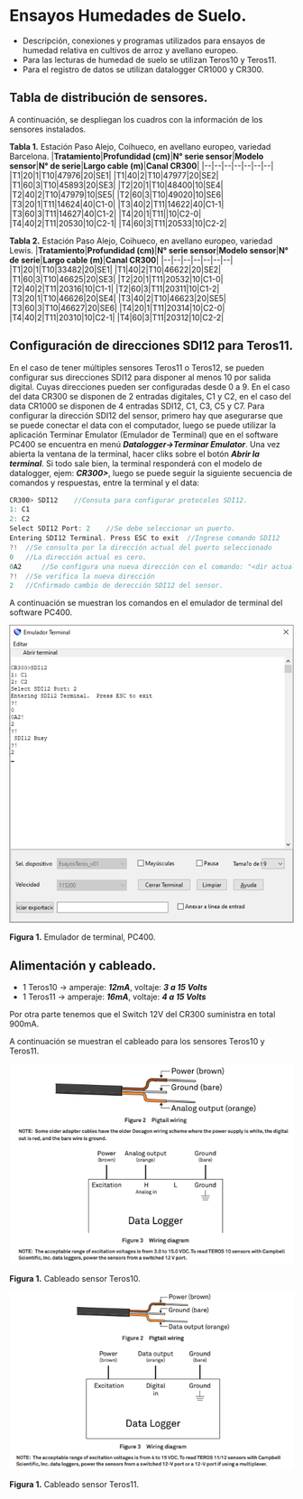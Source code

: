 # Ensayos Humedades de Suelo.
* Descripción, conexiones y programas utilizados para ensayos de humedad relativa en cultivos de arroz y avellano europeo.
* Para las lecturas de humedad de suelo se utilizan Teros10 y Teros11.
* Para el registro de datos se utilizan datalogger CR1000 y CR300.

## Tabla de distribución de sensores.

A continuación, se despliegan los cuadros con la información de los sensores instalados.

**Tabla 1.** Estación Paso Alejo, Coihueco, en avellano europeo, variedad Barcelona. 
|**Tratamiento**|**Profundidad (cm)**|**N° serie sensor**|**Modelo sensor**|**N° de serie**|**Largo cable (m)**|**Canal CR300**|
|--|--|--|--|--|--|--|
|T1|20|1|T10|47976|20|SE1|
|T1|40|2|T10|47977|20|SE2|
|T1|60|3|T10|45893|20|SE3|
|T2|20|1|T10|48400|10|SE4|
|T2|40|2|T10|47979|10|SE5|
|T2|60|3|T10|49020|10|SE6|
|T3|20|1|T11|14624|40|C1-0|
|T3|40|2|T11|14622|40|C1-1|
|T3|60|3|T11|14627|40|C1-2|
|T4|20|1|T11||10|C2-0|
|T4|40|2|T11|20530|10|C2-1|
|T4|60|3|T11|20533|10|C2-2|


**Tabla 2.** Estación Paso Alejo, Coihueco, en avellano europeo, variedad Lewis. 
|**Tratamiento**|**Profundidad (cm)**|**N° serie sensor**|**Modelo sensor**|**N° de serie**|**Largo cable (m)**|**Canal CR300**|
|--|--|--|--|--|--|--|
|T1|20|1|T10|33482|20|SE1|
|T1|40|2|T10|46622|20|SE2|
|T1|60|3|T10|46625|20|SE3|
|T2|20|1|T11|20532|10|C1-0|
|T2|40|2|T11|20316|10|C1-1|
|T2|60|3|T11|20311|10|C1-2|
|T3|20|1|T10|46626|20|SE4|
|T3|40|2|T10|46623|20|SE5|
|T3|60|3|T10|46627|20|SE6|
|T4|20|1|T11|20314|10|C2-0|
|T4|40|2|T11|20310|10|C2-1|
|T4|60|3|T11|20312|10|C2-2|

## Configuración de direcciones SDI12 para Teros11.

En el caso de tener múltiples sensores Teros11 o Teros12, se pueden configurar sus direcciones SDI12 para disponer al menos 10 por salida digital. Cuyas direcciones pueden ser configuradas desde 0 a 9. En el caso del data CR300 se disponen de 2 entradas digitales, C1 y C2, en el caso del data CR1000 se disponen de 4 entradas SDI12, C1, C3, C5 y C7.
Para configurar la dirección SDI12 del sensor, primero hay que asegurarse que se puede conectar el data con el computador, luego se puede utilizar la aplicación Terminar Emulator (Emulador de Terminal) que en el software PC400 se encuentra en menú ***Datalogger->Terminar Emulator***. Una vez abierta la ventana de la terminal, hacer cliks sobre el botón ***Abrir la terminal***. Si todo sale bien, la terminal responderá con el modelo de datalogger, ejem:  ***CR300>***, luego se puede seguir la siguiente secuencia de comandos y respuestas, entre la terminal y el data:

```C#
CR300> SDI12    //Consuta para configurar protocolos SDI12.
1: C1
2: C2
Select SDI12 Port: 2    //Se debe seleccionar un puerto.
Entering SDI12 Terminal. Press ESC to exit  //Ingrese comando SDI12
?!  //Se consulta por la dirección actual del puerto seleccionado
0   //La dirección actual es cero.
0A2     //Se configura una nueva dirección con el comando: "<dir actual>A<nueva dir>!", "A" en mayúscula.
?!  //Se verifica la nueva dirección
2   //Cnfirmado cambio de derección SDI12 del sensor.

```
A continuación se muestran los comandos en el emulador de terminal del software PC400.

![Figura 1](images/img01.png)

**Figura 1.** Emulador de terminal, PC400. 

## Alimentación y cableado.

* 1 Teros10 -> amperaje: ***12mA***, voltaje: ***3 a 15 Volts***
* 1 Teros11 -> amperaje: ***16mA***, voltaje: ***4 a 15 Volts***

Por otra parte tenemos que el Switch 12V del CR300 suministra en total 900mA.

A continuación se muestran el cableado para los sensores Teros10 y Teros11.

![Figura 2](images/img02.png)

**Figura 1.** Cableado sensor Teros10. 

![Figura 3](images/img03.png)

**Figura 1.** Cableado sensor Teros11.

